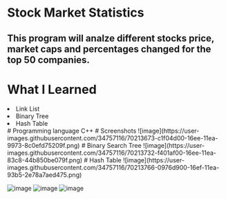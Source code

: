 <!DOCTYPE html>
<html lang="en">
<head>
    <meta charset="UTF-8">
    <meta name="viewport" content="width=device-width, initial-scale=1.0">
    <meta http-equiv="X-UA-Compatible" content="ie=edge">
    <title>Document</title>
</head>
<body>
    
<h1>Stock Market Statistics</h1>

<h2>This program will analze different stocks price, market caps and percentages changed for the top 50 companies.</h2>

<h1>What I Learned</h1>

<li>Link List</li>
<li>Binary Tree</li>
<li>Hash Table</li>
# Programming language
  C++
# Screenshots
![image](https://user-images.githubusercontent.com/34757116/70213673-c1f04d00-16ee-11ea-9973-8c0efd75209f.png)
# Binary Search Tree
![image](https://user-images.githubusercontent.com/34757116/70213732-f401af00-16ee-11ea-83c8-44b850be079f.png)
# Hash Table
![image](https://user-images.githubusercontent.com/34757116/70213766-0976d900-16ef-11ea-93b5-2e78a7aed475.png)

![image](https://user-images.githubusercontent.com/34757116/70212437-22ca5600-16ec-11ea-8c42-ad234a659c30.png)
![image](https://user-images.githubusercontent.com/34757116/70212515-42fa1500-16ec-11ea-946a-1c8812f4f63b.png)
![image](https://user-images.githubusercontent.com/34757116/70212529-49888c80-16ec-11ea-8233-e625e24f4229.png)

</body>
</html>
